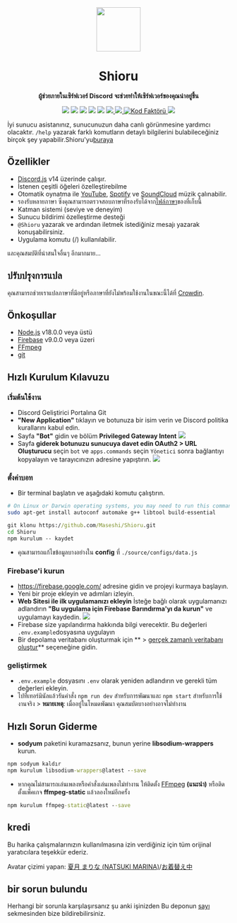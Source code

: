 <div align="center">
  <img src="https://raw.githubusercontent.com/Maseshi/Shioru/main/assets/icons/favicon-circle.png" width="100" />
  <strong>
    <h1>Shioru</h2>
    <p>ผู้ช่วยภายในเซิร์ฟเวอร์ Discord จะช่วยทำให้เซิร์ฟเวอร์ของคุณน่าอยู่ขึ้น</p>
  </strong>
  <img src="https://img.shields.io/badge/discord.js-v14-7354F6?logo=discord&logoColor=white" />
  <img src="https://img.shields.io/github/stars/Maseshi/Shioru.svg?logo=github" />
  <img src="https://img.shields.io/github/v/release/Maseshi/Shioru" />
  <img src="https://img.shields.io/github/license/Maseshi/Shioru.svg?logo=github" />
  <img src="https://img.shields.io/github/last-commit/Maseshi/Shioru" />
  <a title="Status" target="_blank" href="https://shioru.statuspage.io/">
    <img src="https://img.shields.io/badge/dynamic/json?logo=google-cloud&logoColor=white&label=status&query=status.indicator&url=https%3A%2F%2Fq60yrzp0cbgg.statuspage.io%2Fapi%2Fv2%2Fstatus.json" />
  </a>
  <a title="Crowdin" target="_blank" href="https://crowdin.com/project/shioru">
    <img src="https://badges.crowdin.net/shioru/localized.svg" />
  </a>
  <a title="Kod Faktörü" target="_blank" href="https://www.codefactor.io/repository/github/maseshi/shioru">
    <img src="https://www.codefactor.io/repository/github/maseshi/shioru/badge" alt="Kod Faktörü" />
  </a>
  <a title="top.gg" target="_blank" href="https://top.gg/bot/704706906505347183">
    <img src="https://top.gg/api/widget/upvotes/704706906505347183.svg" />
  </a>
</div>

İyi sunucu asistanınız, sunucunuzun daha canlı görünmesine yardımcı olacaktır. `/help` yazarak farklı komutların detaylı bilgilerini bulabileceğiniz birçok şey yapabilir.Shioru'yu[buraya](https://discord.com/api/oauth2/authorize?client_id=704706906505347183&permissions=8&scope=applications.commands%20bot&redirect_uri=https%3A%2F%2Fshiorus.web.app%2Fthanks-you)

<div align="center">
  <a href="https://github.com/Maseshi/Shioru/tree/main/documents">
    </img>
  </a>
</div>

## Özellikler

- [Discord.js](https://discord.js.org/) v14 üzerinde çalışır.
- İstenen çeşitli öğeleri özelleştirebilme
- Otomatik oynatma ile [YouTube](https://www.youtube.com/), [Spotify](https://www.spotify.com/) ve [SoundCloud](https://soundcloud.com/) müzik çalınabilir.
- รองรับหลายภาษา ซึ่งคุณสามารถตรวจสอบภาษาที่รองรับได้จาก[ไฟล์ภาษา](https://github.com/Maseshi/Shioru/blob/main/source/configs/languages.json)ของที่เก็บนี้
- Katman sistemi (seviye ve deneyim)
- Sunucu bildirimi özelleştirme desteği
- `@Shioru` yazarak ve ardından iletmek istediğiniz mesajı yazarak konuşabilirsiniz.
- Uygulama komutu (/) kullanılabilir.

และคุณสมบัติที่น่าสนใจอื่นๆ อีกมากมาย...

## ปรับปรุงการแปล

คุณสามารถช่วยเราแปลภาษาที่มีอยู่หรือภาษาที่ยังไม่พร้อมใช้งานในขณะนี้ได้ที่ [Crowdin](https://crowdin.com/project/shioru).

## Önkoşullar

- [Node.js](https://nodejs.org/) v18.0.0 veya üstü
- [Firebase](https://firebase.google.com/) v9.0.0 veya üzeri
- [FFmpeg](https://www.ffmpeg.org/download.html)
- [git](https://git-scm.com/downloads)

## Hızlı Kurulum Kılavuzu

### เริ่มต้นใช้งาน

- Discord Geliştirici Portalına Git
- **"New Application"** tıklayın ve botunuza bir isim verin ve Discord politika kurallarını kabul edin.
- Sayfa **"Bot"** gidin ve bölüm **Privileged Gateway Intent** ![](https://raw.githubusercontent.com/Maseshi/Shioru/main/assets/images/discord-developer-portal-privileged-gateway-intents.png)
- Sayfa **giderek botunuzu sunucuya davet edin OAuth2 > URL Oluşturucu** seçin `bot` ve `apps.commands` seçin `Yönetici` sonra bağlantıyı kopyalayın ve tarayıcınızın adresine yapıştırın. ![](https://raw.githubusercontent.com/Maseshi/Shioru/main/assets/images/discord-developer-portal-scopes.png)

### ตั้งค่าบอท

- Bir terminal başlatın ve aşağıdaki komutu çalıştırın.

```sh
# On Linux or Darwin operating systems, you may need to run this command.
sudo apt-get install autoconf automake g++ libtool build-essential
```

```bat
git klonu https://github.com/Maseshi/Shioru.git
cd Shioru
npm kurulum -- kaydet
```

- คุณสามารถแก้ไขข้อมูลบางอย่างใน **config** ที่ `./source/configs/data.js`

### Firebase'i kurun

- https://firebase.google.com/ adresine gidin ve projeyi kurmaya başlayın.
- Yeni bir proje ekleyin ve adımları izleyin.
- **Web Sitesi ile ilk uygulamanızı ekleyin** İsteğe bağlı olarak uygulamanızı adlandırın **"Bu uygulama için Firebase Barındırma'yı da kurun"** ve uygulamayı kaydedin. ![](https://raw.githubusercontent.com/Maseshi/Shioru/main/assets/images/firebase-setup-web-application.png)
- Firebase size yapılandırma hakkında bilgi verecektir. Bu değerleri `.env.example`dosyasına uygulayın
- Bir depolama veritabanı oluşturmak için ** > [gerçek zamanlı veritabanı oluştur](https://console.firebase.google.com/u/0/project/_/database/data)** seçeneğine gidin.

### geliştirmek

- `.env.example` dosyasını `.env` olarak yeniden adlandırın ve gerekli tüm değerleri ekleyin.
- ไปที่เทอร์มินัลแล้วรันคำสั่ง `npm run dev` สำหรับการพัฒนาและ `npm start` สำหรับการใช้งานจริง > **หมายเหตุ**: เมื่ออยู่ในโหมดพัฒนา คุณสมบัตบางอย่างอาจไม่ทำงาน

## Hızlı Sorun Giderme

- **sodyum** paketini kuramazsanız, bunun yerine **libsodium-wrappers** kurun.
```bat
npm sodyum kaldır
npm kurulum libsodium-wrappers@latest --save
```
- หากคุณไม่สามารถเล่นเพลงหรือคำสั่งเล่นเพลงไม่ทำงาน ให้ติดตั้ง [FFmpeg](https://ffmpeg.org/download.html) **(แนะนำ)** หรือติดตั้งแพ็คเกจ **ffmpeg-static** แล้วลองใหม่อีกครั้ง
```bat
npm kurulum ffmpeg-static@latest --save
```

## kredi

Bu harika çalışmalarınızın kullanılmasına izin verdiğiniz için tüm orijinal yaratıcılara teşekkür ederiz.

Avatar çizimi yapan: [夏月 まりな (NATSUKI MARINA)](https://www.pixiv.net/en/users/482462)/[お着替え中](https://www.pixiv.net/en/artworks/76075098)

## bir sorun bulundu

Herhangi bir sorunla karşılaşırsanız şu anki işinizden Bu deponun [sayı](https://github.com/Maseshi/Shioru/issues) sekmesinden bize bildirebilirsiniz.
